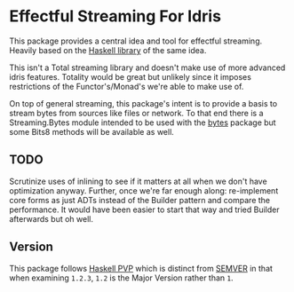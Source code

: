 Effectful Streaming For Idris
=====

This package provides a central idea and tool for effectful streaming. Heavily based on the [Haskell library](https://hackage.haskell.org/package/streaming) of the same idea.

This isn't a Total streaming library and doesn't make use of more advanced idris features. Totality would be great but unlikely since it imposes restrictions of the Functor's/Monad's we're able to make use of.

On top of general streaming, this package's intent is to provide a basis to stream bytes from sources like files or network. To that end there is a Streaming.Bytes module intended to be used with the [bytes](https://github.com/MarcelineVQ/idris2-bytes) package but some Bits8 methods will be available as well.

TODO
----
Scrutinize uses of inlining to see if it matters at all when we don't have optimization anyway. Further, once we're far enough along: re-implement core forms as just ADTs instead of the Builder pattern and compare the performance. It would have been easier to start that way and tried Builder afterwards but oh well.

Version
-------

This package follows [Haskell PVP](https://pvp.haskell.org/) which is distinct from [SEMVER](https://semver.org/) in that when examining `1.2.3`, `1.2`  is the Major Version rather than `1`.
